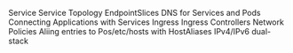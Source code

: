 Service
Service Topology
EndpointSlices
DNS for Services and Pods
Connecting Applications with Services
Ingress
Ingress Controllers
Network Policies
Aliing entries to Pos/etc/hosts with HostAliases
IPv4/IPv6 dual-stack
